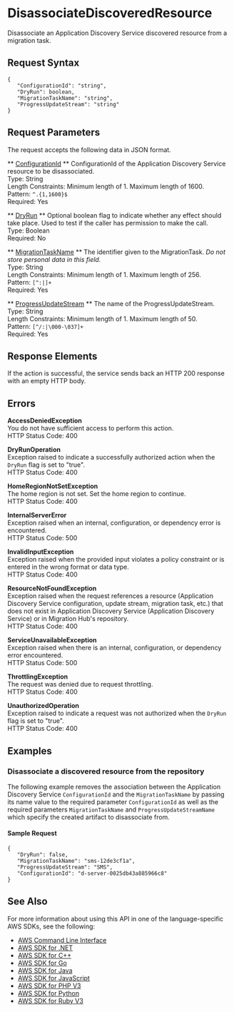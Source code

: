 # DisassociateDiscoveredResource<a name="API_DisassociateDiscoveredResource"></a>

Disassociate an Application Discovery Service discovered resource from a migration task\.

## Request Syntax<a name="API_DisassociateDiscoveredResource_RequestSyntax"></a>

```
{
   "ConfigurationId": "string",
   "DryRun": boolean,
   "MigrationTaskName": "string",
   "ProgressUpdateStream": "string"
}
```

## Request Parameters<a name="API_DisassociateDiscoveredResource_RequestParameters"></a>

The request accepts the following data in JSON format\.

 ** [ConfigurationId](#API_DisassociateDiscoveredResource_RequestSyntax) **   <a name="migrationhub-DisassociateDiscoveredResource-request-ConfigurationId"></a>
ConfigurationId of the Application Discovery Service resource to be disassociated\.  
Type: String  
Length Constraints: Minimum length of 1\. Maximum length of 1600\.  
Pattern: `^.{1,1600}$`   
Required: Yes

 ** [DryRun](#API_DisassociateDiscoveredResource_RequestSyntax) **   <a name="migrationhub-DisassociateDiscoveredResource-request-DryRun"></a>
Optional boolean flag to indicate whether any effect should take place\. Used to test if the caller has permission to make the call\.  
Type: Boolean  
Required: No

 ** [MigrationTaskName](#API_DisassociateDiscoveredResource_RequestSyntax) **   <a name="migrationhub-DisassociateDiscoveredResource-request-MigrationTaskName"></a>
The identifier given to the MigrationTask\. *Do not store personal data in this field\.*   
Type: String  
Length Constraints: Minimum length of 1\. Maximum length of 256\.  
Pattern: `[^:|]+`   
Required: Yes

 ** [ProgressUpdateStream](#API_DisassociateDiscoveredResource_RequestSyntax) **   <a name="migrationhub-DisassociateDiscoveredResource-request-ProgressUpdateStream"></a>
The name of the ProgressUpdateStream\.  
Type: String  
Length Constraints: Minimum length of 1\. Maximum length of 50\.  
Pattern: `[^/:|\000-\037]+`   
Required: Yes

## Response Elements<a name="API_DisassociateDiscoveredResource_ResponseElements"></a>

If the action is successful, the service sends back an HTTP 200 response with an empty HTTP body\.

## Errors<a name="API_DisassociateDiscoveredResource_Errors"></a>

 **AccessDeniedException**   
You do not have sufficient access to perform this action\.  
HTTP Status Code: 400

 **DryRunOperation**   
Exception raised to indicate a successfully authorized action when the `DryRun` flag is set to "true"\.  
HTTP Status Code: 400

 **HomeRegionNotSetException**   
The home region is not set\. Set the home region to continue\.  
HTTP Status Code: 400

 **InternalServerError**   
Exception raised when an internal, configuration, or dependency error is encountered\.  
HTTP Status Code: 500

 **InvalidInputException**   
Exception raised when the provided input violates a policy constraint or is entered in the wrong format or data type\.  
HTTP Status Code: 400

 **ResourceNotFoundException**   
Exception raised when the request references a resource \(Application Discovery Service configuration, update stream, migration task, etc\.\) that does not exist in Application Discovery Service \(Application Discovery Service\) or in Migration Hub's repository\.  
HTTP Status Code: 400

 **ServiceUnavailableException**   
Exception raised when there is an internal, configuration, or dependency error encountered\.  
HTTP Status Code: 500

 **ThrottlingException**   
The request was denied due to request throttling\.  
HTTP Status Code: 400

 **UnauthorizedOperation**   
Exception raised to indicate a request was not authorized when the `DryRun` flag is set to "true"\.  
HTTP Status Code: 400

## Examples<a name="API_DisassociateDiscoveredResource_Examples"></a>

### Disassociate a discovered resource from the repository<a name="API_DisassociateDiscoveredResource_Example_1"></a>

The following example removes the association between the Application Discovery Service `ConfigurationId` and the `MigrationTaskName` by passing its name value to the required parameter `ConfigurationId` as well as the required parameters `MigrationTaskName` and `ProgressUpdateStreamName` which specify the created artifact to disassociate from\.

#### Sample Request<a name="API_DisassociateDiscoveredResource_Example_1_Request"></a>

```
{
   "DryRun": false,
   "MigrationTaskName": "sms-12de3cf1a",
   "ProgressUpdateStream": "SMS",
   "ConfigurationId": "d-server-0025db43a885966c8"
}
```

## See Also<a name="API_DisassociateDiscoveredResource_SeeAlso"></a>

For more information about using this API in one of the language\-specific AWS SDKs, see the following:
+  [AWS Command Line Interface](https://docs.aws.amazon.com/goto/aws-cli/AWSMigrationHub-2017-05-31/DisassociateDiscoveredResource) 
+  [AWS SDK for \.NET](https://docs.aws.amazon.com/goto/DotNetSDKV3/AWSMigrationHub-2017-05-31/DisassociateDiscoveredResource) 
+  [AWS SDK for C\+\+](https://docs.aws.amazon.com/goto/SdkForCpp/AWSMigrationHub-2017-05-31/DisassociateDiscoveredResource) 
+  [AWS SDK for Go](https://docs.aws.amazon.com/goto/SdkForGoV1/AWSMigrationHub-2017-05-31/DisassociateDiscoveredResource) 
+  [AWS SDK for Java](https://docs.aws.amazon.com/goto/SdkForJava/AWSMigrationHub-2017-05-31/DisassociateDiscoveredResource) 
+  [AWS SDK for JavaScript](https://docs.aws.amazon.com/goto/AWSJavaScriptSDK/AWSMigrationHub-2017-05-31/DisassociateDiscoveredResource) 
+  [AWS SDK for PHP V3](https://docs.aws.amazon.com/goto/SdkForPHPV3/AWSMigrationHub-2017-05-31/DisassociateDiscoveredResource) 
+  [AWS SDK for Python](https://docs.aws.amazon.com/goto/boto3/AWSMigrationHub-2017-05-31/DisassociateDiscoveredResource) 
+  [AWS SDK for Ruby V3](https://docs.aws.amazon.com/goto/SdkForRubyV3/AWSMigrationHub-2017-05-31/DisassociateDiscoveredResource) 